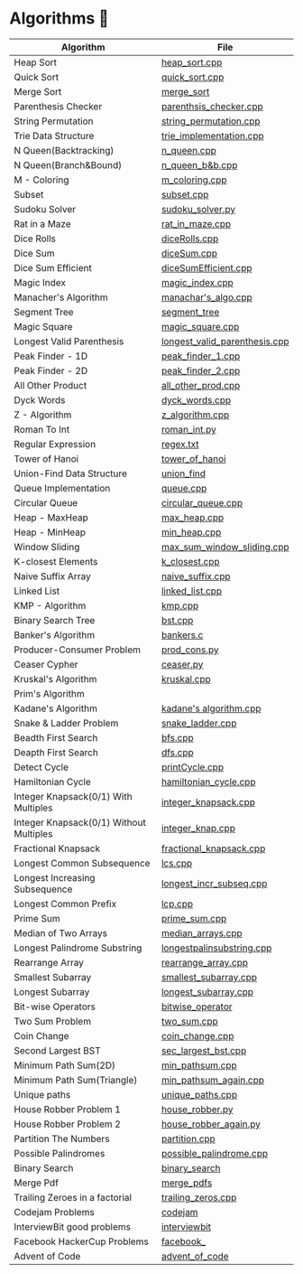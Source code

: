 # Algorithms  :book:


| Algorithm | File  |
| --------- | ----- |
| Heap Sort | [heap_sort.cpp](https://github.com/ithink20/Algorithms/blob/master/codes/Tree/heap_sort.cpp) |
| Quick Sort | [quick_sort.cpp](https://github.com/ithink20/Algorithms/blob/master/codes/quick_sort.cpp) |
| Merge Sort | [merge_sort](https://github.com/ithink20/Algorithms/blob/master/codes/merge_sort.cpp) |
| Parenthesis Checker | [parenthsis_checker.cpp](https://github.com/ithink20/Algorithms/blob/master/codes/parenthesis_checker.cpp) |
| String Permutation | [string_permutation.cpp](https://github.com/ithink20/Algorithms/blob/master/codes/Backtracking/String_Permutation.cpp) |
| Trie Data Structure | [trie_implementation.cpp](https://github.com/ithink20/Algorithms/blob/master/codes/Trie/Trie_implementation.cpp)|
| N Queen(Backtracking) | [n_queen.cpp](https://github.com/ithink20/Algorithms/blob/master/codes/Backtracking/N_queen_problem.cpp) |
| N Queen(Branch&Bound) | [n_queen_b&b.cpp](https://github.com/ithink20/Algorithms/blob/master/codes/Backtracking/N_queens(Branch%26Bound).cpp) |
| M - Coloring | [m_coloring.cpp](https://github.com/ithink20/Algorithms/blob/master/codes/Backtracking/m_coloring.cpp) |
| Subset | [subset.cpp](https://github.com/ithink20/Algorithms/blob/master/codes/Backtracking/subset.cpp) |
| Sudoku Solver | [sudoku_solver.py](https://github.com/ithink20/Algorithms/blob/master/codes/Backtracking/sudoku_solver.py) |
| Rat in a Maze | [rat_in_maze.cpp](https://github.com/ithink20/Algorithms/blob/master/codes/Backtracking/rat_in_maze.cpp) |
| Dice Rolls | [diceRolls.cpp](https://github.com/ithink20/Algorithms/blob/master/codes/Backtracking/diceRolls.cpp) |
| Dice Sum | [diceSum.cpp](https://github.com/ithink20/Algorithms/blob/master/codes/Backtracking/diceSum.cpp) |
| Dice Sum Efficient | [diceSumEfficient.cpp](https://github.com/ithink20/Algorithms/blob/master/codes/Backtracking/diceSum_efficient.cpp) |
| Magic Index | [magic_index.cpp](https://github.com/ithink20/Algorithms/blob/master/codes/magic_index.cpp) |
| Manacher's Algorithm | [manachar's_algo.cpp](https://github.com/ithink20/Algorithms/blob/master/codes/Manacher's%20Algorithm.cpp) |
| Segment Tree | [segment_tree](https://github.com/ithink20/Algorithms/tree/master/codes/SegmentTree) |
| Magic Square | [magic_square.cpp](https://github.com/ithink20/Algorithms/blob/master/codes/magic_square.cpp) |
| Longest Valid Parenthesis | [longest_valid_parenthesis.cpp](https://github.com/ithink20/Algorithms/blob/master/codes/longestValidParenthesis.cpp) |
| Peak Finder - 1D | [peak_finder_1.cpp](https://github.com/ithink20/Algorithms/blob/master/codes/PeakFinder_1D.cpp) |
| Peak Finder - 2D | [peak_finder_2.cpp](https://github.com/ithink20/Algorithms/blob/master/codes/PeakFinder_2D.cpp) |
| All Other Product | [all_other_prod.cpp](https://github.com/ithink20/Algorithms/blob/master/codes/all_other_product.cpp) |
| Dyck Words | [dyck_words.cpp](https://github.com/ithink20/Algorithms/blob/master/codes/DyckWords.cpp) |
| Z - Algorithm | [z_algorithm.cpp](https://github.com/ithink20/Algorithms/blob/master/codes/Z-Algorithm.cpp) |
| Roman To Int | [roman_int.py](https://github.com/ithink20/Algorithms/blob/master/codes/roman_to_int.py) |
| Regular Expression | [regex.txt](https://github.com/ithink20/Algorithms/blob/master/codes/regex.txt) |
| Tower of Hanoi | [tower_of_hanoi](https://github.com/ithink20/Algorithms/blob/master/codes/tower_of_hanoi.cpp) |
| Union-Find Data Structure | [union_find](https://github.com/ithink20/Algorithms/tree/master/codes/Union-Find) |
| Queue Implementation | [queue.cpp](https://github.com/ithink20/Algorithms/blob/master/codes/queue.cpp) |
| Circular Queue | [circular_queue.cpp](https://github.com/ithink20/Algorithms/blob/master/codes/circular_queue.cpp)|
| Heap - MaxHeap | [max_heap.cpp](https://github.com/ithink20/Algorithms/blob/master/codes/Tree/max_heap.cpp) |
| Heap - MinHeap | [min_heap.cpp](https://github.com/ithink20/Algorithms/blob/master/codes/Tree/min_heap.cpp) |
| Window Sliding | [max_sum_window_sliding.cpp](https://github.com/ithink20/Algorithms/blob/master/codes/max_sum(window_sliding).cpp) |
| K-closest Elements | [k_closest.cpp](https://github.com/ithink20/Algorithms/blob/master/codes/k-closestElements.cpp) |
| Naive Suffix Array | [naive_suffix.cpp](https://github.com/ithink20/Algorithms/blob/master/codes/naive_suffix_array.cpp) |  
| Linked List | [linked_list.cpp](https://github.com/ithink20/Algorithms/blob/master/codes/creating_linkedlist.cpp) |
| KMP - Algorithm | [kmp.cpp](https://github.com/ithink20/Algorithms/blob/master/codes/KMP.cpp) |
| Binary Search Tree | [bst.cpp](https://github.com/ithink20/Algorithms/blob/master/codes/Tree/BinarySeachTree.cpp) |
| Banker's Algorithm | [bankers.c](https://github.com/ithink20/Algorithms/blob/master/codes/Banker's%20Algorithms.c) |
| Producer-Consumer Problem | [prod_cons.py](https://github.com/ithink20/Algorithms/blob/master/codes/Python/producer_consumer.py) |
| Ceaser Cypher | [ceaser.py](https://github.com/ithink20/Algorithms/blob/master/codes/Python/ceaser_cypher.py) |
| Kruskal's Algorithm |[kruskal.cpp](https://github.com/ithink20/Algorithms/blob/master/codes/Graph/kruskal.cpp) |
| Prim's Algorithm | []() |
| Kadane's Algorithm | [kadane's algorithm.cpp](https://github.com/ithink20/Algorithms/blob/master/codes/longest_subarray_sum(kedane_algo).py) |
| Snake & Ladder Problem | [snake_ladder.cpp](https://github.com/ithink20/Algorithms/blob/master/codes/Graph/snake%26ladder.cpp) |
| Beadth First Search | [bfs.cpp](https://github.com/ithink20/Algorithms/blob/master/codes/Graph/BFS.cpp) |
| Deapth First Search | [dfs.cpp](https://github.com/ithink20/Algorithms/blob/master/codes/Graph/DFS.cpp) |
| Detect Cycle | [printCycle.cpp](https://github.com/ithink20/Algorithms/blob/master/codes/Graph/printCycle.cpp) |
|Hamiltonian Cycle | [hamiltonian_cycle.cpp](https://github.com/ithink20/Algorithms/blob/master/codes/Graph/hamiltonian_cycle.cpp) |
| Integer Knapsack(0/1) With Multiples | [integer_knapsack.cpp](https://github.com/ithink20/Algorithms/blob/master/codes/DP/Integer_knapsack.cpp) |
| Integer Knapsack(0/1) Without Multiples | [integer_knap.cpp](https://github.com/ithink20/Algorithms/blob/master/codes/DP/integer_knapsack(No%20Multiple).cpp) |
| Fractional Knapsack | [fractional_knapsack.cpp](https://github.com/ithink20/Algorithms/blob/master/codes/DP/fractional_knapsack.cpp) |
| Longest Common Subsequence | [lcs.cpp](https://github.com/ithink20/Algorithms/blob/master/codes/DP/LongestCommonSubsequence.cpp) |
| Longest Increasing Subsequence | [longest_incr_subseq.cpp](https://github.com/ithink20/Algorithms/blob/master/codes/DP/Longest_Increasing_Subseq.cpp) |
| Longest Common Prefix | [lcp.cpp](https://github.com/ithink20/Algorithms/blob/master/codes/leastcommonprefix_arrayofstrings.cpp) |
| Prime Sum | [prime_sum.cpp](https://github.com/ithink20/Algorithms/blob/master/codes/InterviewBit/prime_sum.cpp)|
| Median of Two Arrays | [median_arrays.cpp](https://github.com/ithink20/Algorithms/blob/master/codes/InterviewBit/median_array.cpp)|
| Longest Palindrome Substring | [longestpalinsubstring.cpp](https://github.com/ithink20/Algorithms/blob/master/codes/InterviewBit/longestPalindromeSubstring.cpp) |
| Rearrange Array | [rearrange_array.cpp](https://github.com/ithink20/Algorithms/blob/master/codes/InterviewBit/rearrange_array.cpp) |
| Smallest Subarray | [smallest_subarray.cpp](https://github.com/ithink20/Algorithms/blob/master/codes/InterviewBit/smallest_subarray.cpp) |
| Longest Subarray | [longest_subarray.cpp](https://github.com/ithink20/Algorithms/blob/master/codes/Longestsubarray.cpp) |
| Bit-wise Operators | [bitwise_operator](https://github.com/ithink20/Algorithms/tree/master/codes/bitwise_operators) |
| Two Sum Problem | [two_sum.cpp](https://github.com/ithink20/Algorithms/blob/master/codes/two_sum_problem.cpp) |
| Coin Change | [coin_change.cpp](https://github.com/ithink20/Algorithms/blob/master/codes/DP/coin_change_DP.cpp) |
|Second Largest BST| [sec_largest_bst.cpp](https://github.com/ithink20/Algorithms/blob/master/codes/Tree/getSecondLargestBST.cpp) |
| Minimum Path Sum(2D) | [min_pathsum.cpp](https://github.com/ithink20/Algorithms/blob/master/codes/DP/minimum_path_sum.cpp) |
|Minimum Path Sum(Triangle) | [min_pathsum_again.cpp](https://github.com/ithink20/Algorithms/blob/master/codes/DP/minimum_path_sum_again.cpp)|
| Unique paths | [unique_paths.cpp](https://github.com/ithink20/Algorithms/blob/master/codes/DP/unique_paths.cpp) |
| House Robber Problem 1 | [house_robber.py](https://github.com/ithink20/Algorithms/blob/master/codes/DP/house_robber.py) |
| House Robber Problem 2 | [house_robber_again.py](https://github.com/ithink20/Algorithms/blob/master/codes/DP/house_robber_again.py) |
| Partition The Numbers | [partition.cpp](https://github.com/ithink20/Algorithms/blob/master/codes/partition_the_numbers.cpp) |
| Possible Palindromes | [possible_palindrome.cpp](https://github.com/ithink20/Algorithms/blob/master/codes/possible_palindrome.cpp) |
| Binary Search | [binary_search](https://github.com/ithink20/Algorithms/tree/master/codes/binary_search) |
| Merge Pdf | [merge_pdfs](https://github.com/ithink20/Algorithms/tree/master/codes/merge_pdfs) |
| Trailing Zeroes in a factorial | [trailing_zeros.cpp](https://github.com/ithink20/Algorithms/blob/master/codes/InterviewBit/Trailing_Zeros_in_fact.cpp) |
| Codejam Problems | [codejam](https://github.com/ithink20/Algorithms/tree/master/codes/c_j) |
| InterviewBit good problems | [interviewbit](https://github.com/ithink20/Algorithms/tree/master/codes/InterviewBit) |
| Facebook HackerCup Problems | [facebook_<file-name>]() |
| Advent of Code | [advent_of_code](https://github.com/ithink20/Algorithms/tree/master/codes/ADC)|
